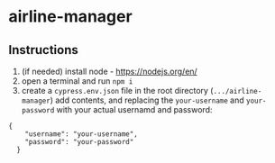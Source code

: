 # airline-manager
## Instructions
1. (if needed) install node - https://nodejs.org/en/
2. open a terminal and run `npm i`
3. create a `cypress.env.json` file in the root directory (`.../airline-manager`)
add contents, and replacing the `your-username` and `your-password` with your actual usernamd and password:
```
{
    "username": "your-username",
    "password": "your-password"
  }
```
